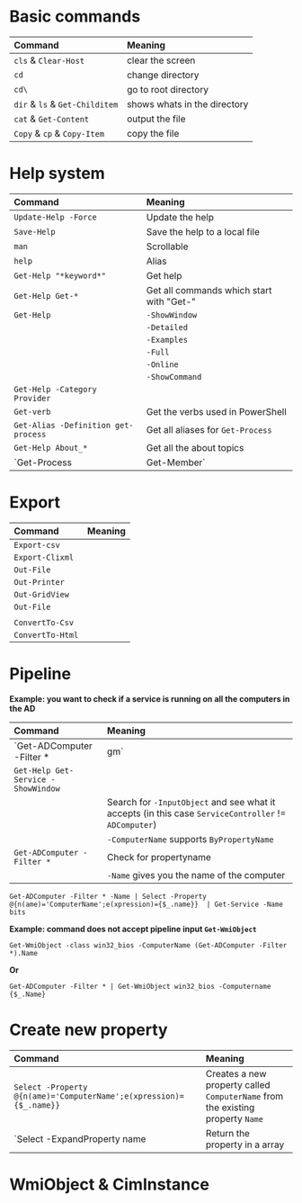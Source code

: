 # Basic commands
| Command							| Meaning
| :---								| :---
| `cls` & `Clear-Host`				| clear the screen
| `cd`								| change directory
| `cd\` 							| go to root directory
| `dir` & `ls` & `Get-Childitem` 	| shows whats in the directory
| `cat` & `Get-Content`				| output the file
| `Copy` & `cp` & `Copy-Item`		| copy the file

# Help system
| Command								| Meaning
| :---									| :---
| `Update-Help -Force`					| Update the help
| `Save-Help`							| Save the help to a local file
| `man`									| Scrollable
| `help`								| Alias
| `Get-Help "*keyword*"` 				| Get help
| `Get-Help Get-*` 						| Get all commands which start with "Get-"
| `Get-Help`							| `-ShowWindow`
| 										| `-Detailed`
|										| `-Examples`
| 										| `-Full`
| 										| `-Online`
| 										| `-ShowCommand`
| `Get-Help -Category Provider`			|
| `Get-verb`							| Get the verbs used in PowerShell
| `Get-Alias -Definition get-process` 	| Get all aliases for `Get-Process`
| `Get-Help About_*`					| Get all the about topics
| `Get-Process | Get-Member`			| Get all the methods, properties,... of the object

# Export

| Command			| Meaning
| :---				| :---
| `Export-csv`		|
| `Export-Clixml`	|
| `Out-File`		|
| `Out-Printer`		|
| `Out-GridView`	|
| `Out-File`		|
|					|
| `ConvertTo-Csv`	|
| `ConvertTo-Html`	|

# Pipeline

**Example: you want to check if a service is running on all the computers in the AD <br />**

| Command																								| Meaning
| :---																									| :---
| `Get-ADComputer -Filter * 	| gm`																	| Check what object you are working with (in this case `ADComputer`)
| `Get-Help Get-Service -ShowWindow`																	|
| 																										| Search for `-InputObject` and see what it accepts (in this case `ServiceController` != `ADComputer`)
|																										| `-ComputerName` supports `ByPropertyName`
| `Get-ADComputer -Filter *`																			| Check for propertyname
|																										| `-Name` gives you the name of the computer

`Get-ADComputer -Filter * -Name | Select -Property @{n(ame)='ComputerName';e(xpression)={$_.name}} 	| Get-Service -Name bits`<br />

**Example: command does not accept pipeline input `Get-WmiObject`<br />**

`Get-WmiObject -class win32_bios -ComputerName (Get-ADComputer -Filter *).Name`

__Or__

`Get-ADComputer -Filter * | Get-WmiObject win32_bios -Computername {$_.Name}`

# Create new property

| Command																| Meaning
| :---																	| :---
| `Select -Property @{n(ame)='ComputerName';e(xpression)={$_.name}}`	| Creates a new property called `ComputerName` from the existing property `Name`
| `Select -ExpandProperty name											| Return the property in a array

# WmiObject & CimInstance

